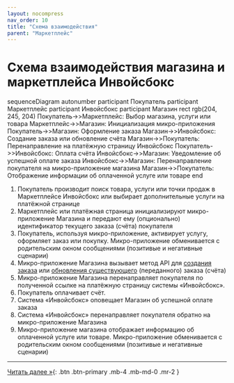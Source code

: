 ```yaml
---
layout: nocompress
nav_order: 10
title: "Схема взаимодействия"
parent: "Маркетплейс"
---
```


# Схема взаимодействия магазина и маркетплейса Инвойсбокс

<div class="mermaid">
sequenceDiagram
    autonumber
    participant Покупатель
    participant Маркетплейс
    participant Инвойсбокс
    participant Магазин
    rect rgb(204, 245, 204)
      Покупатель->>Маркетплейс: Выбор магазина, услуги или товара
      Маркетплейс->>Магазин: Инициализация микро-приложения
      Покупатель->>Магазин: Оформление заказа
      Магазин->>Инвойсбокс: Создание заказа или обновление счёта
      Магазин->>Покупатель: Перенаправление на платёжную страницу Инвойсбокс
      Покупатель->>Инвойсбокс: Оплата счёта
      Инвойсбокс->>Магазин: Уведомление об успешной оплате заказа
      Инвойсбокс->>Магазин: Перенаправление покупателя на микро-приложение магазина
      Магазин->>Покупатель: Отображение информации об оплаченной услуге или товаре
    end
</div>

1. Покупатель производит поиск товара, услуги или точки продаж в Маркетплейсе Инвойсбокс или выбирает дополнительные услуги на платёжной странице
1. Маркетплейс или платёжная страница инициализируют микро-приложение Магазина и передают ему (опционально) идентификатор текущего заказа (счёта) покупателя
1. Покупатель, используя микро-приложение, активирует услугу, оформляет заказ или покупку. Микро-приложение обменивается с родительским окном сообщениями (позитивые и негативные сценарии)
1. Микро-приложение Магазина вызывает метод API для [создания заказа](/order/create) или [обновления существующего](/order/update) (переданного) заказа (счёта)
1. Микро-приложение Магазина перенаправляет покупателя по полученной ссылке на платёжную страницу системы &laquo;Инвойсбокс&raquo;.
1. Покупатель оплачивает счёт.
1. Система &laquo;Инвойсбокс&raquo; оповещает Магазин об успешной оплате заказа
1. Система &laquo;Инвойсбокс&raquo; перенаправляет покупателя обратно на микро-приложение Магазина
1. Микро-приложение магазина отображает информацию об оплаченной услуге или товаре. Микро-приложение обменивается с родительским окном сообщениями (позитивые и негативные сценарии)

---

[Читать далее &raquo;](/docs/dictionary/){: .btn .btn-primary .mb-4 .mb-md-0 .mr-2 }

